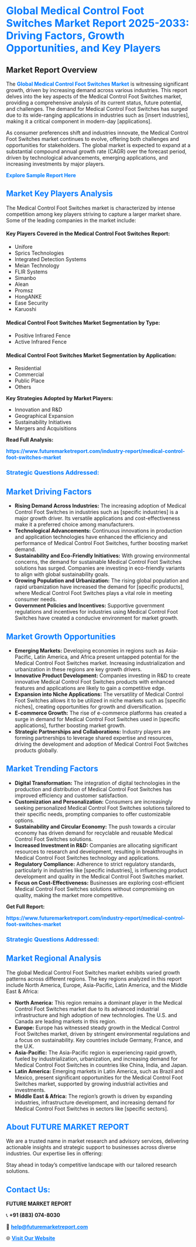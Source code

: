 <h1 style="color: #007BFF;">Global Medical Control Foot Switches Market Report 2025-2033: Driving Factors, Growth Opportunities, and Key Players</h1>

<section id="overview">
<h2>Market Report Overview</h2>
<p>The <a href="https://www.futuremarketreport.com/industry-report/medical-control-foot-switches-market" style="color: #007BFF; text-decoration: none;"><strong>Global Medical Control Foot Switches Market</strong></a> is witnessing significant growth, driven by increasing demand across various industries. This report delves into the key aspects of the Medical Control Foot Switches market, providing a comprehensive analysis of its current status, future potential, and challenges. The demand for Medical Control Foot Switches has surged due to its wide-ranging applications in industries such as [insert industries], making it a critical component in modern-day [applications].</p>
<p>As consumer preferences shift and industries innovate, the Medical Control Foot Switches market continues to evolve, offering both challenges and opportunities for stakeholders. The global market is expected to expand at a substantial compound annual growth rate (CAGR) over the forecast period, driven by technological advancements, emerging applications, and increasing investments by major players.</p>
</section>

<section id="overview">
<p><a href="https://www.futuremarketreport.com/request-sample/reportId=37443" style="color: #007BFF; text-decoration: none;"><strong>Explore Sample Report Here</strong></a></p>
</section>

<section id="key-players">
<h2 style="color: #007BFF;">Market Key Players Analysis</h2>
<p>The Medical Control Foot Switches market is characterized by intense competition among key players striving to capture a larger market share. Some of the leading companies in the market include:</p>
<h4>Key Players Covered in the Medical Control Foot Switches Report:</h4>
<ul><li>Unifore</li><li>Sprics Technologies</li><li>Integrated Detection Systems</li><li>Meian Technology</li><li>FLIR Systems</li><li>Simanbo</li><li>Alean</li><li>Promsz</li><li>HongANKE</li><li>Ease Security</li><li>Karuoshi</li></ul>
<h4>Medical Control Foot Switches Market Segmentation by Type:</h4>
<ul><li>Positive Infrared Fence</li><li>Active Infrared Fence</li></ul>

<h4>Medical Control Foot Switches Market Segmentation by Application:</h4>
<ul><li>Residential</li><li>Commercial</li><li>Public Place</li><li>Others</li></ul>
<p><strong>Key Strategies Adopted by Market Players:</strong></p>
<ul>
<li>Innovation and R&D</li>
<li>Geographical Expansion</li>
<li>Sustainability Initiatives</li>
<li>Mergers and Acquisitions</li>
</ul>
</section>

<section>
<p><strong>Read Full Analysis: </strong></p><a href="https://www.futuremarketreport.com/industry-report/medical-control-foot-switches-market" style="color: #007BFF; text-decoration: none;"><strong>https://www.futuremarketreport.com/industry-report/medical-control-foot-switches-market</strong></a>
<h3 style="color: #007BFF;">Strategic Questions Addressed:</h3>
</section>

<section id="driving-factors">
<h2 style="color: #007BFF;">Market Driving Factors</h2>
<ul>
<li><strong>Rising Demand Across Industries:</strong> The increasing adoption of Medical Control Foot Switches in industries such as [specific industries] is a major growth driver. Its versatile applications and cost-effectiveness make it a preferred choice among manufacturers.</li>
<li><strong>Technological Advancements:</strong> Continuous innovations in production and application technologies have enhanced the efficiency and performance of Medical Control Foot Switches, further boosting market demand.</li>
<li><strong>Sustainability and Eco-Friendly Initiatives:</strong> With growing environmental concerns, the demand for sustainable Medical Control Foot Switches solutions has surged. Companies are investing in eco-friendly variants to align with global sustainability goals.</li>
<li><strong>Growing Population and Urbanization:</strong> The rising global population and rapid urbanization have increased the demand for [specific products], where Medical Control Foot Switches plays a vital role in meeting consumer needs.</li>
<li><strong>Government Policies and Incentives:</strong> Supportive government regulations and incentives for industries using Medical Control Foot Switches have created a conducive environment for market growth.</li>
</ul>
</section>

<section id="growth-opportunities">
<h2 style="color: #007BFF;">Market Growth Opportunities</h2>
<ul>
<li><strong>Emerging Markets:</strong> Developing economies in regions such as Asia-Pacific, Latin America, and Africa present untapped potential for the Medical Control Foot Switches market. Increasing industrialization and urbanization in these regions are key growth drivers.</li>
<li><strong>Innovative Product Development:</strong> Companies investing in R&D to create innovative Medical Control Foot Switches products with enhanced features and applications are likely to gain a competitive edge.</li>
<li><strong>Expansion into Niche Applications:</strong> The versatility of Medical Control Foot Switches allows it to be utilized in niche markets such as [specific niches], creating opportunities for growth and diversification.</li>
<li><strong>E-commerce Growth:</strong> The rise of e-commerce platforms has created a surge in demand for Medical Control Foot Switches used in [specific applications], further boosting market growth.</li>
<li><strong>Strategic Partnerships and Collaborations:</strong> Industry players are forming partnerships to leverage shared expertise and resources, driving the development and adoption of Medical Control Foot Switches products globally.</li>
</ul>
</section>

<section id="trending-factors">
<h2 style="color: #007BFF;">Market Trending Factors</h2>
<ul>
<li><strong>Digital Transformation:</strong> The integration of digital technologies in the production and distribution of Medical Control Foot Switches has improved efficiency and customer satisfaction.</li>
<li><strong>Customization and Personalization:</strong> Consumers are increasingly seeking personalized Medical Control Foot Switches solutions tailored to their specific needs, prompting companies to offer customizable options.</li>
<li><strong>Sustainability and Circular Economy:</strong> The push towards a circular economy has driven demand for recyclable and reusable Medical Control Foot Switches solutions.</li>
<li><strong>Increased Investment in R&D:</strong> Companies are allocating significant resources to research and development, resulting in breakthroughs in Medical Control Foot Switches technology and applications.</li>
<li><strong>Regulatory Compliance:</strong> Adherence to strict regulatory standards, particularly in industries like [specific industries], is influencing product development and quality in the Medical Control Foot Switches market.</li>
<li><strong>Focus on Cost-Effectiveness:</strong> Businesses are exploring cost-efficient Medical Control Foot Switches solutions without compromising on quality, making the market more competitive.</li>
</ul>
</section>

<section>
<p><strong>Get Full Report: </strong></p><a href="https://www.futuremarketreport.com/industry-report/medical-control-foot-switches-market" style="color: #007BFF; text-decoration: none;"><strong>https://www.futuremarketreport.com/industry-report/medical-control-foot-switches-market</strong></a>
<h3 style="color: #007BFF;">Strategic Questions Addressed:</h3>
</section>


<section id="regional-analysis">
<h2 style="color: #007BFF;">Market Regional Analysis</h2>
<p>The global Medical Control Foot Switches market exhibits varied growth patterns across different regions. The key regions analyzed in this report include North America, Europe, Asia-Pacific, Latin America, and the Middle East & Africa:</p>
<ul>
<li><strong>North America:</strong> This region remains a dominant player in the Medical Control Foot Switches market due to its advanced industrial infrastructure and high adoption of new technologies. The U.S. and Canada are leading markets in this region.</li>
<li><strong>Europe:</strong> Europe has witnessed steady growth in the Medical Control Foot Switches market, driven by stringent environmental regulations and a focus on sustainability. Key countries include Germany, France, and the U.K.</li>
<li><strong>Asia-Pacific:</strong> The Asia-Pacific region is experiencing rapid growth, fueled by industrialization, urbanization, and increasing demand for Medical Control Foot Switches in countries like China, India, and Japan.</li>
<li><strong>Latin America:</strong> Emerging markets in Latin America, such as Brazil and Mexico, present significant opportunities for the Medical Control Foot Switches market, supported by growing industrial activities and investments.</li>
<li><strong>Middle East & Africa:</strong> The region’s growth is driven by expanding industries, infrastructure development, and increasing demand for Medical Control Foot Switches in sectors like [specific sectors].</li>
</ul>
</section>

<footer>
<h2 style="color: #007BFF;">About FUTURE MARKET REPORT</h2>
<p>We are a trusted name in market research and advisory services, delivering actionable insights and strategic support to businesses across diverse industries. Our expertise lies in offering:</p>

<p>Stay ahead in today’s competitive landscape with our tailored research solutions.</p>

<h2 style="color: #007BFF;">Contact Us:</h2>
<p><strong>FUTURE MARKET REPORT</strong></p>
<p>📞 <strong>+91 (883) 074-8030</strong></p>
<p>📧 <strong><a href="mailto:help@futuremarketreport.com" style="color: #007BFF;">help@futuremarketreport.com</a></strong></p>
<p>🌐 <strong><a href="https://www.futuremarketreport.com/" style="color: #007BFF;">Visit Our Website</a></strong></p>
</footer>